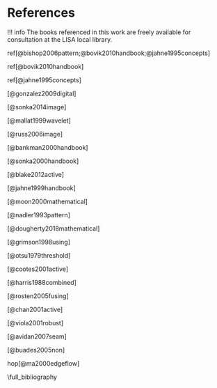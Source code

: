 # References

!!! info
    The books referenced in this work are freely available for consultation at the LISA local library.

    
ref[@bishop2006pattern;@bovik2010handbook;@jahne1995concepts]

ref[@bovik2010handbook]

ref[@jahne1995concepts]

[@gonzalez2009digital]

[@sonka2014image]

[@mallat1999wavelet]

[@russ2006image]

[@bankman2000handbook]

[@sonka2000handbook]

[@blake2012active]

[@jahne1999handbook]

[@moon2000mathematical]

[@nadler1993pattern]

[@dougherty2018mathematical]

[@grimson1998using]

[@otsu1979threshold]

[@cootes2001active]

[@harris1988combined]

[@rosten2005fusing]

[@chan2001active]

[@viola2001robust]

[@avidan2007seam]

[@buades2005non]

hop[@ma2000edgeflow]


\full_bibliography
